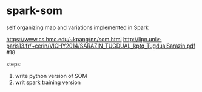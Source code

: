 # spark-som
self organizing map and variations implemented in Spark

https://www.cs.hmc.edu/~kpang/nn/som.html
http://lipn.univ-paris13.fr/~cerin/VICHY2014/SARAZIN_TUGDUAL_kptq_TugdualSarazin.pdf #18

steps:
1. write python version of SOM
2. writ spark training version

